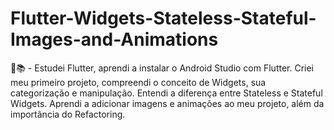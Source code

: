 # Flutter-Widgets-Stateless-Stateful-Images-and-Animations
🌱📚 - Estudei Flutter, aprendi a instalar o Android Studio com Flutter. Criei meu primeiro projeto, compreendi o conceito de Widgets, sua categorização e manipulação. Entendi a diferença entre Stateless e Stateful Widgets. Aprendi a adicionar imagens e animações ao meu projeto, além da importância do Refactoring.
